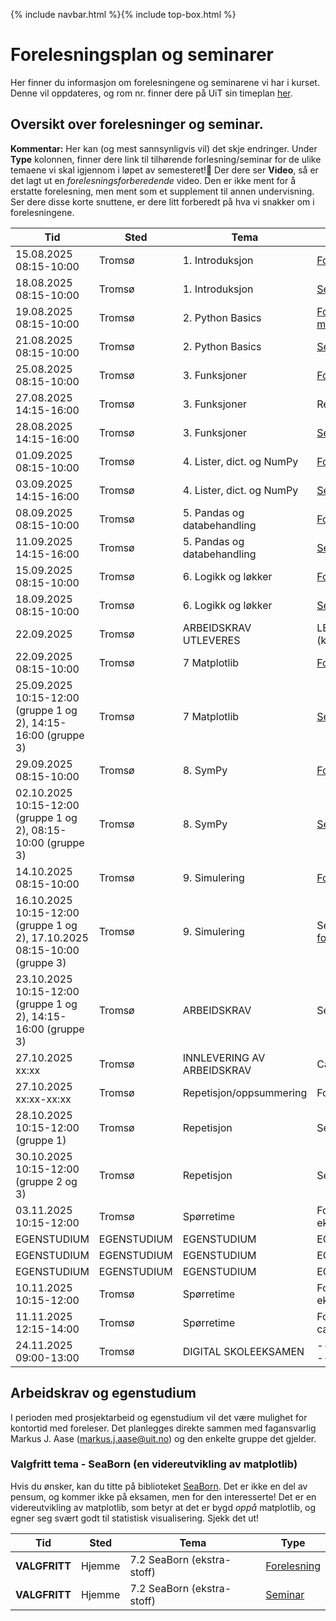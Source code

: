 {% include navbar.html %}{% include top-box.html %}
# Forelesningsplan og seminarer
Her finner du informasjon om forelesningene og seminarene vi har i kurset.
Denne vil oppdateres, og rom nr. finner dere på UiT sin timeplan [her](https://tp.educloud.no/uit/timeplan/timeplan.php?id%5B%5D=BED-1304%2C1&type=course&sem=25h&campus=&hide_old=0).


## Oversikt over forelesninger og seminar.
**Kommentar:** Her kan (og mest sannsynligvis vil) det skje endringer.
Under **Type** kolonnen, finner dere link til tilhørende forlesning/seminar for de ulike temaene vi skal igjennom i løpet av semesteret!📌 Der dere ser **Video**, så er det lagt ut en *forelesningsforberedende* video. Den er ikke ment for å erstatte forelesning, men ment som et supplement til annen undervisning. Ser dere disse korte snuttene, er dere litt forberedt på hva vi snakker om i forelesningene.

| Tid            | Sted             | Tema               |Type               |
|----------------|------------------|--------------------|--------------------|
| 15.08.2025 08:15-10:00   |Tromsø  |1. Introduksjon |[Forelesning](https://github.com/uit-bed-1304-h25/uit-bed-1304-h25.github.io/blob/main/notebooks/1%20-%20Introduksjon.ipynb)|
| 18.08.2025 08:15-10:00   |Tromsø  |1. Introduksjon |[Seminar](https://github.com/uit-bed-1304-h25/uit-bed-1304-h25.github.io/blob/main/oppgaver/Seminar1-Introduksjon.ipynb)/[Løsningsforslag](https://github.com/uit-bed-1304-h25/uit-bed-1304-h25.github.io/blob/main/oppgaver/Seminar1-Introduksjon-LF.ipynb)|
| 19.08.2025 08:15-10:00   |Tromsø  |2. Python Basics |[Forelesning](https://github.com/uit-bed-1304-h25/uit-bed-1304-h25.github.io/blob/main/notebooks/2%20-%20Python_Basics.ipynb)/[Video](https://youtu.be/P7DCjp5QJCk)/[Forelesning med løsningsforslag](https://github.com/uit-bed-1304-h25/uit-bed-1304-h25.github.io/blob/main/notebooks/2%20-%20Python_BasicsLF.ipynb)|
| 21.08.2025 08:15-10:00   |Tromsø  |2. Python Basics |[Seminar](https://github.com/uit-bed-1304-h25/uit-bed-1304-h25.github.io/blob/main/oppgaver/Seminar2-PythonBasics.ipynb)/[Løsningsforslag](https://github.com/uit-bed-1304-h25/uit-bed-1304-h25.github.io/blob/main/oppgaver/Seminar2-PythonBasics-LF.ipynb)|
| 25.08.2025 08:15-10:00   |Tromsø  |3. Funksjoner    |[Forelesning](https://github.com/uit-bed-1304-h25/uit-bed-1304-h25.github.io/blob/main/notebooks/3%20-%20Funksjoner.ipynb)/[Video](https://youtu.be/u1FSeJdB3LU)|
| 27.08.2025 14:15-16:00   |Tromsø  |3. Funksjoner    |Repetisjon - til nå|
| 28.08.2025 14:15-16:00   |Tromsø  |3. Funksjoner    |[Seminar](https://github.com/uit-bed-1304-h25/uit-bed-1304-h25.github.io/blob/main/oppgaver/Seminar3-Funksjoner.ipynb)|
| 01.09.2025 08:15-10:00   |Tromsø  |4. Lister, dict. og NumPy |[Forelesning](https://github.com/uit-bed-1304-h25/uit-bed-1304-h25.github.io/blob/main/notebooks/4%20-%20lister_oppslag_numpy.ipynb)/[Video](https://youtu.be/kgcOG7q2dq4)|
| 03.09.2025 14:15-16:00   |Tromsø  |4. Lister, dict. og NumPy |[Seminar](https://github.com/uit-bed-1304-h25/uit-bed-1304-h25.github.io/blob/main/oppgaver/Seminar4_Lister_Dict_Numpy.ipynb)|
| 08.09.2025 08:15-10:00   |Tromsø  |5. Pandas og databehandling |[Forelesning](https://github.com/uit-bed-1304-h25/uit-bed-1304-h25.github.io/blob/main/notebooks/5%20-%20Pandas_og_databehandling.ipynb)/[Video](https://youtu.be/kPINFf-sdaI)|
| 11.09.2025 14:15-16:00   |Tromsø  |5. Pandas og databehandling |[Seminar](https://github.com/uit-bed-1304-h25/uit-bed-1304-h25.github.io/blob/main/oppgaver/Seminar5_Pandas_og_databehandling.ipynb)|
| 15.09.2025 08:15-10:00   |Tromsø  |6. Logikk og løkker  |[Forelesning](https://github.com/uit-bed-1304-h25/uit-bed-1304-h25.github.io/blob/main/notebooks/6%20-%20Logikk_løkker.ipynb)/[Video](https://youtu.be/YbAtgj7epfY)|
| 18.09.2025 08:15-10:00   |Tromsø  |6. Logikk og løkker  |[Seminar](https://github.com/uit-bed-1304-h25/uit-bed-1304-h25.github.io/blob/main/oppgaver/Seminar6-Logikk_løkker.ipynb)|
| 22.09.2025         |Tromsø  |ARBEIDSKRAV UTLEVERES |LENKE TIL OPPGAVE (kommer) |
| 22.09.2025 08:15-10:00   |Tromsø  |7 Matplotlib  |[Forelesning](https://github.com/uit-bed-1304-h25/uit-bed-1304-h25.github.io/blob/main/notebooks/7.1%20-%20matplotlib.ipynb)/[Video](https://youtu.be/ALb-Ie-pAx4)|
| 25.09.2025 10:15-12:00 (gruppe 1 og 2), 14:15-16:00 (gruppe 3)   |Tromsø  |7 Matplotlib  |[Seminar](https://github.com/uit-bed-1304-h25/uit-bed-1304-h25.github.io/blob/main/oppgaver/Seminar7.1_Matplotlib.ipynb)|
| 29.09.2025 08:15-10:00   |Tromsø  |8. SymPy  |[Forelesning](https://github.com/uit-bed-1304-h25/uit-bed-1304-h25.github.io/blob/main/notebooks/8%20-%20sympy.ipynb)/[Video](https://youtu.be/XAUuQ5sVijE)|
| 02.10.2025 10:15-12:00 (gruppe 1 og 2), 08:15-10:00 (gruppe 3)   |Tromsø  |8. SymPy  |[Seminar](https://github.com/uit-bed-1304-h25/uit-bed-1304-h25.github.io/blob/main/oppgaver/Seminar8_SymPy.ipynb)|
| 14.10.2025 08:15-10:00   |Tromsø  |9. Simulering  |[Forelesning](https://github.com/uit-bed-1304-h25/uit-bed-1304-h25.github.io/blob/main/notebooks/9%20-%20simulering.ipynb)/[Video](https://youtu.be/Vae0YXmOF8M)|
| 16.10.2025 10:15-12:00 (gruppe 1 og 2), 17.10.2025 08:15-10:00 (gruppe 3)   |Tromsø  |9. Simulering  |Seminar/oppgaver fra [forelesningsnotat](https://github.com/uit-bed-1304-h25/uit-bed-1304-h25.github.io/blob/main/notebooks/9%20-%20simulering.ipynb)|
| 23.10.2025 10:15-12:00 (gruppe 1 og 2), 14:15-16:00 (gruppe 3)   |Tromsø  |ARBEIDSKRAV  |Seminar|
| 27.10.2025  xx:xx        |Tromsø  |INNLEVERING AV ARBEIDSKRAV |Canvas lenke for innlevering |
| 27.10.2025 xx:xx-xx:xx   |Tromsø  |Repetisjon/oppsummering  |Forelesning|
| 28.10.2025 10:15-12:00 (gruppe 1)   |Tromsø  |Repetisjon  |Seminar/øving til eksamen|
| 30.10.2025 10:15-12:00 (gruppe 2 og 3)   |Tromsø  |Repetisjon  |Seminar/øving til eksamen|
| 03.11.2025 10:15-12:00   |Tromsø  |Spørretime |Forelesning - Forberedelse til eksamen |
|EGENSTUDIUM|EGENSTUDIUM|EGENSTUDIUM|EGENSTUDIUM|
|EGENSTUDIUM|EGENSTUDIUM|EGENSTUDIUM|EGENSTUDIUM|
|EGENSTUDIUM|EGENSTUDIUM|EGENSTUDIUM|EGENSTUDIUM|
| 10.11.2025 10:15-12:00  |Tromsø  |Spørretime |Forelesning/Forberedelse til eksamen |
| 11.11.2025 12:15-14:00  |Tromsø  |Spørretime |Forelesning (reserve - just in case)|
| 24.11.2025 09:00-13:00  |Tromsø  | DIGITAL SKOLEEKSAMEN      |-----------------------------|

## Arbeidskrav og egenstudium
I perioden med prosjektarbeid og egenstudium vil det være mulighet for kontortid med foreleser. Det planlegges direkte sammen med fagansvarlig Markus J. Aase (markus.j.aase@uit.no) og den enkelte gruppe det gjelder.

### Valgfritt tema - SeaBorn (en videreutvikling av matplotlib)
Hvis du ønsker, kan du titte på biblioteket [SeaBorn](https://seaborn.pydata.org/). Det er ikke en del av pensum, og kommer ikke på eksamen, men for den interesserte!
Det er en videreutvikling av matplotlib, som betyr at det er bygd *oppå* matplotlib, og egner seg svært godt til statistisk visualisering. Sjekk det ut!

| Tid            | Sted             | Tema               |Type               |
|----------------|------------------|--------------------|--------------------|
| **VALGFRITT**   |Hjemme  |7.2 SeaBorn (ekstra-stoff) |[Forelesning](https://github.com/uit-bed-1304-h25/uit-bed-1304-h25.github.io/blob/main/notebooks/7.2%20-%20SeaBorn.ipynb)|
| **VALGFRITT**    |Hjemme  |7.2 SeaBorn (ekstra-stoff) |[Seminar](https://github.com/uit-bed-1304-h25/uit-bed-1304-h25.github.io/blob/main/oppgaver/Seminar7.2_SeaBorn.ipynb)|
